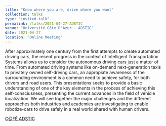 ```yaml
---
title: "Know where you are, drive where you want"
collection: talks
type: "invited-talk"
permalink: /talks/2021-04-27-ADSTIC
venue: "Université Côte D'Azur - ADSTIC"
date: 2021-04-27
location: "Online Meeting"
---
```


After approximately one century from the first attempts to create automated driving cars, the recent progress in the context of Intelligent Transportation Systems allows us to consider the autonomous driving cars just a matter of time. From automated driving systems like on-demand next-generation taxis to privately owned self-driving cars, an appropiate awareness of the surrounding environment is a common need to achieve safety, for both drivers and road users. This presentations seeks to provide a basic understanding of one of the key elements in the process of achieving this self-consciusness, presenting the current advances in the field of vehicle localization. We will see together the major challenges and the different approaches both industries and academies are investigating to enable robotize-cars to drive safely in a real world shared with human drivers.

[C@FÉ ADSTIC](../files/cafeADSTIC--AugustoBallardini.pdf)
